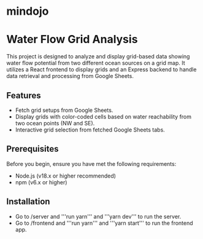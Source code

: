 # mindojo

# Water Flow Grid Analysis

This project is designed to analyze and display grid-based data showing water flow potential from two different ocean sources on a grid map. It utilizes a React frontend to display grids and an Express backend to handle data retrieval and processing from Google Sheets.

## Features

- Fetch grid setups from Google Sheets.
- Display grids with color-coded cells based on water reachability from two ocean points (NW and SE).
- Interactive grid selection from fetched Google Sheets tabs.

## Prerequisites

Before you begin, ensure you have met the following requirements:

- Node.js (v18.x or higher recommended)
- npm (v6.x or higher)

## Installation

- Go to /server and '''run yarn''' and '''yarn dev''' to run the server.
- Go to /frontend and '''run yarn''' and '''yarn start''' to run the frontend app.
